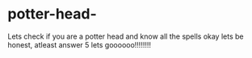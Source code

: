 # potter-head-
Lets check if you are a potter head and know all the spells
okay lets be honest, atleast answer 5 
lets goooooo!!!!!!!!
